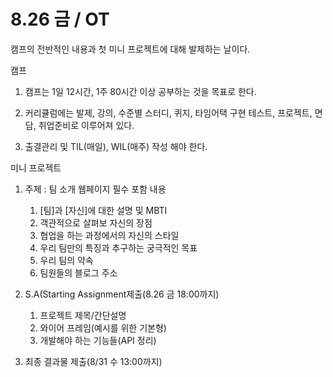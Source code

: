 # 8.26 금 / OT
캠프의 전반적인 내용과 첫 미니 프로젝트에 대해 발제하는 날이다.

캠프
1. 캠프는 1일 12시간, 1주 80시간 이상 공부하는 것을 목표로 한다.

2. 커리큘럼에는 발제, 강의, 수준별 스터디, 퀴지, 타임어택 구현 테스트, 프로젝트, 면담, 취업준비로 이루어져 있다.

3. 출결관리 및 TIL(매일), WIL(매주) 작성 해야 한다.
 
    
미니 프로젝트
1. 주제 : 팀 소개 웹페이지
  필수 포함 내용
    1. [팀]과 [자신]에 대한 설명 및 MBTI
    2. 객관적으로 살펴보 자신의 장점
    3. 협업을 하는 과정에서의 자신의 스타일
    4. 우리 팀만의 특징과 추구하는 궁극적인 목표
    5. 우리 팀의 약속
    6. 팀원들의 블로그 주소
    
2. S.A(Starting Assignment제출(8.26 금 18:00까지)
    1. 프로젝트 제목/간단설명
    2. 와이어 프레임(예시를 위한 기본형)
    3. 개발해야 하는 기능들(API 정리)

3. 최종 결과물 제출(8/31 수 13:00까지)